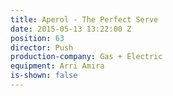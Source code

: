 ```yaml
---
title: Aperol - The Perfect Serve
date: 2015-05-13 13:22:00 Z
position: 63
director: Push
production-company: Gas + Electric
equipment: Arri Amira
is-shown: false
---
```



